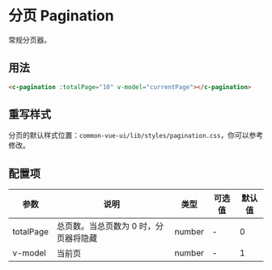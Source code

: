 # 分页 Pagination

常规分页器。

## 用法

<c-pagination :totalPage="10" v-model="currentPage"></c-pagination>

```html
<c-pagination :totalPage="10" v-model="currentPage"></c-pagination>
```

<script>
export default {
  data() {
    return {
      currentPage: 1,
    }
  }
}
</script>

## 重写样式

分页的默认样式位置：`common-vue-ui/lib/styles/pagination.css`，你可以参考修改。

## 配置项

|参数|说明|类型|可选值|默认值|
|--|--|--|--|--|
|totalPage|总页数。当总页数为 0 时，分页器将隐藏|number|-|0|
|v-model|当前页|number|-|1|


